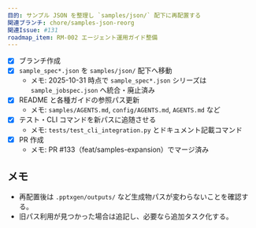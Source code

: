 ```yaml
---
目的: サンプル JSON を整理し `samples/json/` 配下に再配置する
関連ブランチ: chore/samples-json-reorg
関連Issue: #131
roadmap_item: RM-002 エージェント運用ガイド整備
---
```


- [x] ブランチ作成
- [x] `sample_spec*.json` を `samples/json/` 配下へ移動
  - メモ: 2025-10-31 時点で `sample_spec*.json` シリーズは `sample_jobspec.json` へ統合・廃止済み
- [x] README と各種ガイドの参照パス更新
  - メモ: `samples/AGENTS.md`, `config/AGENTS.md`, `AGENTS.md` など
- [x] テスト・CLI コマンドを新パスに追随させる
  - メモ: `tests/test_cli_integration.py` とドキュメント記載コマンド
- [x] PR 作成
  - メモ: PR #133（feat/samples-expansion）でマージ済み

## メモ
- 再配置後は `.pptxgen/outputs/` など生成物パスが変わらないことを確認する。
- 旧パス利用が見つかった場合は追記し、必要なら追加タスク化する。
